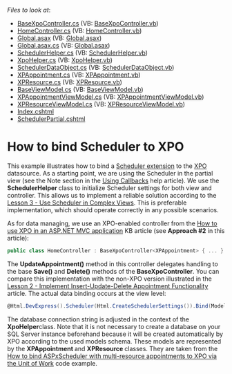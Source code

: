 <!-- default file list -->
*Files to look at*:

* [BaseXpoController.cs](./CS/Controllers/BaseXpoController.cs) (VB: [BaseXpoController.vb](./VB/Controllers/BaseXpoController.vb))
* [HomeController.cs](./CS/Controllers/HomeController.cs) (VB: [HomeController.vb](./VB/Controllers/HomeController.vb))
* [Global.asax](./CS/Global.asax) (VB: [Global.asax](./VB/Global.asax))
* [Global.asax.cs](./CS/Global.asax.cs) (VB: [Global.asax](./VB/Global.asax))
* [SchedulerHelper.cs](./CS/Helpers/SchedulerHelper.cs) (VB: [SchedulerHelper.vb](./VB/Helpers/SchedulerHelper.vb))
* [XpoHelper.cs](./CS/Helpers/XpoHelper.cs) (VB: [XpoHelper.vb](./VB/Helpers/XpoHelper.vb))
* [SchedulerDataObject.cs](./CS/Models/SchedulerDataObject.cs) (VB: [SchedulerDataObject.vb](./VB/Models/SchedulerDataObject.vb))
* [XPAppointment.cs](./CS/Models/XPAppointment.cs) (VB: [XPAppointment.vb](./VB/Models/XPAppointment.vb))
* [XPResource.cs](./CS/Models/XPResource.cs) (VB: [XPResource.vb](./VB/Models/XPResource.vb))
* [BaseViewModel.cs](./CS/ViewModels/BaseViewModel.cs) (VB: [BaseViewModel.vb](./VB/ViewModels/BaseViewModel.vb))
* [XPAppointmentViewModel.cs](./CS/ViewModels/XPAppointmentViewModel.cs) (VB: [XPAppointmentViewModel.vb](./VB/ViewModels/XPAppointmentViewModel.vb))
* [XPResourceViewModel.cs](./CS/ViewModels/XPResourceViewModel.cs) (VB: [XPResourceViewModel.vb](./VB/ViewModels/XPResourceViewModel.vb))
* [Index.cshtml](./CS/Views/Home/Index.cshtml)
* [SchedulerPartial.cshtml](./CS/Views/Home/SchedulerPartial.cshtml)
<!-- default file list end -->
# How to bind Scheduler to XPO


<p>This example illustrates how to bind a <a href="http://documentation.devexpress.com/#AspNet/CustomDocument11675">Scheduler extension</a> to the <a href="http://documentation.devexpress.com/#XPO/CustomDocument1998">XPO</a> datasource. As a starting point, we are using the Scheduler in the partial view (see the Note section in the <a href="http://documentation.devexpress.com/#AspNet/CustomDocument9052">Using Callbacks</a> help article). We use the <strong>SchedulerHelper </strong>class to initialize Scheduler settings for both view and controller. This allows us to implement a reliable solution according to the <a href="http://documentation.devexpress.com/#AspNet/CustomDocument11629">Lesson 3 - Use Scheduler in Complex Views</a>. This is preferable implementation, which should operate correctly in any possible scenarios. </p><p></p><p>As for data managing, we use an XPO-enabled controller from the <a href="https://www.devexpress.com/Support/Center/p/K18525">How to use XPO in an ASP.NET MVC application</a> KB article (see <strong>Approach #2</strong> in this article):</p><p></p>

```cs
public class HomeController : BaseXpoController<XPAppointment> { ... }
```

<p></p><p>The <strong>UpdateAppointment()</strong> method in this controller delegates handling to the base <strong>Save()</strong> and <strong>Delete()</strong> methods of the <strong>BaseXpoController<T></strong>. You can compare this implementation with the non-XPO version illustrated in the <a href="http://documentation.devexpress.com/#AspNet/CustomDocument11567">Lesson 2 - Implement Insert-Update-Delete Appointment Functionality</a> article. The actual data binding occurs at the view level:</p><p></p>

```cs
@Html.DevExpress().Scheduler(Html.CreateSchedulerSettings()).Bind(Model.Appointments, Model.Resources).GetHtml()
```

<p></p><p>The database connection string is adjusted in the context of  the <strong>XpoHelper</strong>class. Note that it is not necessary to create a database on your SQL Server instance beforehand because it will be created automatically by XPO according to the used models schema. These models are represented by the <strong>XPAppointment </strong>and <strong>XPResource</strong><strong> </strong>classes. They are taken from the <a href="https://www.devexpress.com/Support/Center/p/E1432">How to bind ASPxScheduler with multi-resource appointments to XPO via the Unit of Work</a> code example.</p>

<br/>


